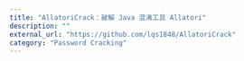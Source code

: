 ```yaml
---
title: "AllatoriCrack：破解 Java 混淆工具 Allatori"
description: ""
external_url: "https://github.com/lqs1848/AllatoriCrack"
category: "Password Cracking"
---
```

